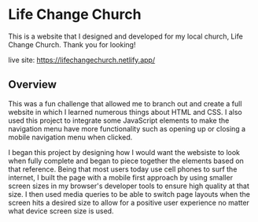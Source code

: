 # Life Change Church

This is a website that I designed and developed for my local church, Life Change Church. Thank you for looking!

live site: https://lifechangechurch.netlify.app/

## Overview
This was a fun challenge that allowed me to branch out and create a full website in which I learned numerous things about HTML and CSS. I also used this project to integrate some JavaScript elements to make the navigation menu have more functionality such as opening up or closing a mobile navigation menu when clicked.

I began this project by designing how I would want the websiste to look when fully complete and began to piece together the elements based on that reference. Being that most users today use cell phones to surf the internet, I built the page with a mobile first approach by using smaller screen sizes in my browser's developer tools to ensure high quality at that size. I then used media queries to be able to switch page layouts when the screen hits a desired size to allow for a positive user experience no matter what device screen size is used.
